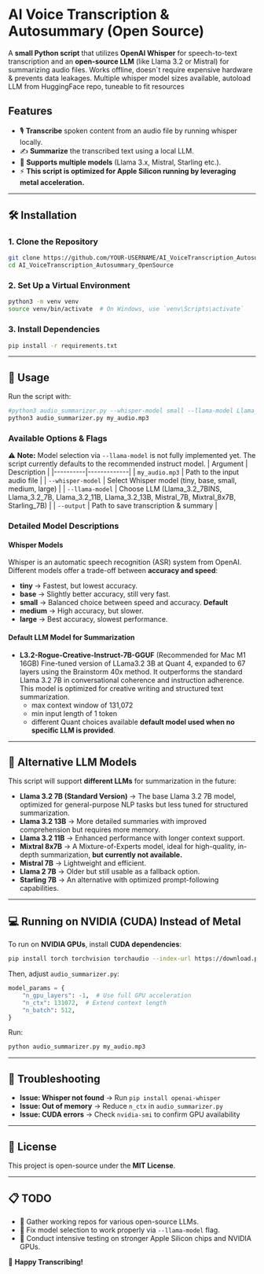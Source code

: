 # AI Voice Transcription & Autosummary (Open Source)

A **small Python script** that utilizes **OpenAI Whisper** for speech-to-text transcription and an **open-source LLM** (like Llama 3.2 or Mistral) for summarizing audio files. Works offline, doesn´t require expensive hardware & prevents data leakages.
Multiple whisper model sizes available, autoload LLM from HuggingFace repo, tuneable to fit resources

## Features
- 🎙 **Transcribe** spoken content from an audio file by running whisper locally.
- ✍️ **Summarize** the transcribed text using a local LLM.
- 🚀 **Supports multiple models** (Llama 3.x, Mistral, Starling etc.).
- ⚡ **This script is optimized for Apple Silicon running by leveraging metal acceleration.**
---

## 🛠️ Installation
### **1. Clone the Repository**
```sh
git clone https://github.com/YOUR-USERNAME/AI_VoiceTranscription_Autosummary_OpenSource.git
cd AI_VoiceTranscription_Autosummary_OpenSource
```

### **2. Set Up a Virtual Environment**
```sh
python3 -m venv venv
source venv/bin/activate  # On Windows, use `venv\Scripts\activate`
```

### **3. Install Dependencies**
```sh
pip install -r requirements.txt
```

---

## 🚀 Usage
Run the script with:
```sh
#python3 audio_summarizer.py --whisper-model small --llama-model Llama_3.2_7B my_audio.mp3
python3 audio_summarizer.py my_audio.mp3
```

### **Available Options & Flags**
⚠️ **Note:** Model selection via `--llama-model` is not fully implemented yet. The script currently defaults to the recommended instruct model.
| Argument | Description |
|----------|-------------|
| `my_audio.mp3` | Path to the input audio file |
| `--whisper-model` | Select Whisper model (tiny, base, small, medium, large) |
| `--llama-model` | Choose LLM (Llama_3.2_7BINS, Llama_3.2_7B, Llama_3.2_11B, Llama_3.2_13B, Mistral_7B, Mixtral_8x7B, Starling_7B) |
| `--output` | Path to save transcription & summary |

### **Detailed Model Descriptions**
#### **Whisper Models**
Whisper is an automatic speech recognition (ASR) system from OpenAI. Different models offer a trade-off between **accuracy and speed**:
- **tiny** → Fastest, but lowest accuracy.
- **base** → Slightly better accuracy, still very fast.
- **small** → Balanced choice between speed and accuracy. **Default**
- **medium** → High accuracy, but slower.
- **large** → Best accuracy, slowest performance.

#### **Default LLM Model for Summarization**
- **L3.2-Rogue-Creative-Instruct-7B-GGUF** (Recommended for Mac M1 16GB)
Fine-tuned version of LLama3.2 3B at Quant 4, expanded to 67 layers using the Brainstorm 40x method. It outperforms the standard Llama 3.2 7B in conversational coherence and instruction adherence. This model is optimized for creative writing and structured text summarization.
    - max context window of 131,072
    - min input length of 1 token
    - different Quant choices available
**default model used when no specific LLM is provided**.


---

## 🧠 Alternative LLM Models
This script will support **different LLMs** for summarization in the future:
- **Llama 3.2 7B (Standard Version)** → The base Llama 3.2 7B model, optimized for general-purpose NLP tasks but less tuned for structured summarization.
- **Llama 3.2 13B** → More detailed summaries with improved comprehension but requires more memory.
- **Llama 3.2 11B** → Enhanced performance with longer context support.
- **Mixtral 8x7B** → A Mixture-of-Experts model, ideal for high-quality, in-depth summarization, **but currently not available.**
- **Mistral 7B** → Lightweight and efficient.
- **Llama 2 7B** → Older but still usable as a fallback option.
- **Starling 7B** → An alternative with optimized prompt-following capabilities.

---

## 💻 Running on NVIDIA (CUDA) Instead of Metal
To run on **NVIDIA GPUs**, install **CUDA dependencies**:
```sh
pip install torch torchvision torchaudio --index-url https://download.pytorch.org/whl/cu118
```
Then, adjust `audio_summarizer.py`:
```python
model_params = {
    "n_gpu_layers": -1,  # Use full GPU acceleration
    "n_ctx": 131072,  # Extend context length
    "n_batch": 512,
}
```
Run:
```sh
python audio_summarizer.py my_audio.mp3
```

---

## 🔧 Troubleshooting
- **Issue: Whisper not found** → Run `pip install openai-whisper`
- **Issue: Out of memory** → Reduce `n_ctx` in `audio_summarizer.py`
- **Issue: CUDA errors** → Check `nvidia-smi` to confirm GPU availability

---

## 📜 License
This project is open-source under the **MIT License**.

---

## 📋 TODO
- 📌 Gather working repos for various open-source LLMs.
- 📌 Fix model selection to work properly via `--llama-model` flag.
- 📌 Conduct intensive testing on stronger Apple Silicon chips and NVIDIA GPUs.


🚀 **Happy Transcribing!**
